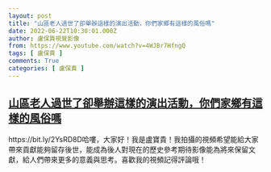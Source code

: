 ```yaml
---
layout: post
title: "山區老人過世了卻舉辦這樣的演出活動，你們家鄉有這樣的風俗嗎"
date: 2022-06-22T10:30:01.000Z
author: 盧保貴視覺影像
from: https://www.youtube.com/watch?v=4WJBr7HfngQ
tags: [ 盧保貴 ]
comments: True
categories: [ 盧保貴 ]
---
```

<!--1655893801000-->
[山區老人過世了卻舉辦這樣的演出活動，你們家鄉有這樣的風俗嗎](https://www.youtube.com/watch?v=4WJBr7HfngQ)
------

<div>
https://bit.ly/2YsRD8D哈嘍，大家好！我是盧寶貴！我拍攝的視頻希望能給大家帶來貢獻能夠留存後世，能成為後人對現在的歷史參考期待影像能為將來保留文獻，給人們帶來更多的意義與思考。喜歡我的視頻記得評論哦！
</div>
